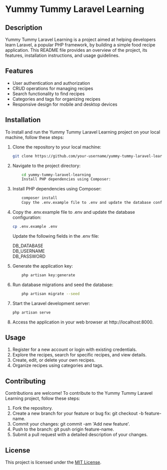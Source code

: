# Yummy Tummy Laravel Learning

## Description

Yummy Tummy Laravel Learning is a project aimed at helping developers learn Laravel, a popular PHP framework, by building a simple food recipe application. This README file provides an overview of the project, its features, installation instructions, and usage guidelines.

## Features

- User authentication and authorization
- CRUD operations for managing recipes
- Search functionality to find recipes
- Categories and tags for organizing recipes
- Responsive design for mobile and desktop devices

## Installation

To install and run the Yummy Tummy Laravel Learning project on your local machine, follow these steps:

1. Clone the repository to your local machine:

   ```bash
   git clone https://github.com/your-username/yummy-tummy-laravel-learning.git
    ```
    
2. Navigate to the project directory:

    ```bash
        cd yummy-tummy-laravel-learning
        Install PHP dependencies using Composer:
    ```

3. Install PHP dependencies using Composer:

    ```bash
        composer install
        Copy the .env.example file to .env and update the database configuration:
    ```

4. Copy the .env.example file to .env and update the database configuration:

    ```bash
    cp .env.example .env
    ```
    Update the following fields in the .env file:

    DB_DATABASE <br>
    DB_USERNAME <br>
    DB_PASSWORD <br>

5. Generate the application key:

    ```bash
        php artisan key:generate
    ```
    
6. Run database migrations and seed the database:

    ```bash
        php artisan migrate --seed
    ```

7. Start the Laravel development server:
    
    ```bash
    php artisan serve
    ```

8. Access the application in your web browser at http://localhost:8000.

## Usage

1. Register for a new account or login with existing credentials.
2. Explore the recipes, search for specific recipes, and view details.
3. Create, edit, or delete your own recipes.
4. Organize recipes using categories and tags.

## Contributing

Contributions are welcome! To contribute to the Yummy Tummy Laravel Learning project, follow these steps:

1. Fork the repository.
2. Create a new branch for your feature or bug fix: git checkout -b feature-name.
3. Commit your changes: git commit -am 'Add new feature'.
4. Push to the branch: git push origin feature-name.
5. Submit a pull request with a detailed description of your changes.

## License

This project is licensed under the [MIT License](LICENSE).

